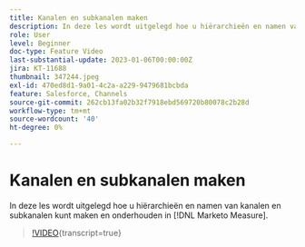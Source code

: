 ```yaml
---
title: Kanalen en subkanalen maken
description: In deze les wordt uitgelegd hoe u hiërarchieën en namen van kanalen en subkanalen kunt maken en onderhouden in [!DNL Marketo Measure].
role: User
level: Beginner
doc-type: Feature Video
last-substantial-update: 2023-01-06T00:00:00Z
jira: KT-11688
thumbnail: 347244.jpeg
exl-id: 470ed8d1-9a01-4c2a-a229-9479681bcbda
feature: Salesforce, Channels
source-git-commit: 262cb13fa02b32f7918ebd569720b80078c2b28d
workflow-type: tm+mt
source-wordcount: '40'
ht-degree: 0%

---
```


# Kanalen en subkanalen maken

In deze les wordt uitgelegd hoe u hiërarchieën en namen van kanalen en subkanalen kunt maken en onderhouden in [!DNL Marketo Measure].

>[!VIDEO](https://video.tv.adobe.com/v/3431563/?learn=on&captions=dut){transcript=true}
